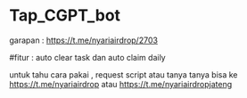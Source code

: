 # Tap_CGPT_bot

garapan : https://t.me/nyariairdrop/2703

#fitur : auto clear task dan auto claim daily

untuk tahu cara pakai , request script atau tanya tanya bisa ke https://t.me/nyariairdrop atau https://t.me/nyariairdropjateng
